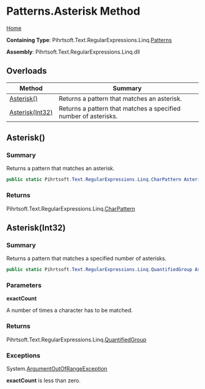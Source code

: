 # Patterns\.Asterisk Method

[Home](../../../../../../README.md)

**Containing Type**: Pihrtsoft\.Text\.RegularExpressions\.Linq\.[Patterns](../README.md)

**Assembly**: Pihrtsoft\.Text\.RegularExpressions\.Linq\.dll

## Overloads

| Method | Summary |
| ------ | ------- |
| [Asterisk()](#Pihrtsoft_Text_RegularExpressions_Linq_Patterns_Asterisk) | Returns a pattern that matches an asterisk\. |
| [Asterisk(Int32)](#Pihrtsoft_Text_RegularExpressions_Linq_Patterns_Asterisk_System_Int32_) | Returns a pattern that matches a specified number of asterisks\. |

## Asterisk\(\) <a name="Pihrtsoft_Text_RegularExpressions_Linq_Patterns_Asterisk"></a>

### Summary

Returns a pattern that matches an asterisk\.

```csharp
public static Pihrtsoft.Text.RegularExpressions.Linq.CharPattern Asterisk()
```

### Returns

Pihrtsoft\.Text\.RegularExpressions\.Linq\.[CharPattern](../../CharPattern/README.md)

## Asterisk\(Int32\) <a name="Pihrtsoft_Text_RegularExpressions_Linq_Patterns_Asterisk_System_Int32_"></a>

### Summary

Returns a pattern that matches a specified number of asterisks\.

```csharp
public static Pihrtsoft.Text.RegularExpressions.Linq.QuantifiedGroup Asterisk(int exactCount)
```

### Parameters

**exactCount**

A number of times a character has to be matched\.

### Returns

Pihrtsoft\.Text\.RegularExpressions\.Linq\.[QuantifiedGroup](../../QuantifiedGroup/README.md)

### Exceptions

System\.[ArgumentOutOfRangeException](https://docs.microsoft.com/en-us/dotnet/api/system.argumentoutofrangeexception)

**exactCount** is less than zero\.

